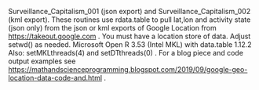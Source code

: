 Surveillance_Capitalism_001 (json export) and Surveillance_Capitalism_002 (kml export). These routines use rdata.table to pull lat,lon and activity state (json only)  from the json or kml exports of Google Location from https://takeout.google.com . You must have a location store of data. Adjust setwd() as needed. Microsoft Open R 3.53 (Intel MKL) with data.table 1.12.2 Also: setMKLthreads(4) and setDTthreads(0) . For a blog piece and code output examples see https://mathandscienceprogramming.blogspot.com/2019/09/google-geo-location-data-code-and.html .
